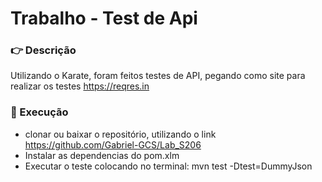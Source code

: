 # Trabalho - Test de Api

### 👉 Descrição
Utilizando o Karate, foram feitos testes de API, pegando como site para realizar os testes https://reqres.in

### 🚀 Execução

- clonar ou baixar o repositório, utilizando o link https://github.com/Gabriel-GCS/Lab_S206
- Instalar as dependencias do pom.xlm
- Executar o teste colocando no terminal: mvn test -Dtest=DummyJson

